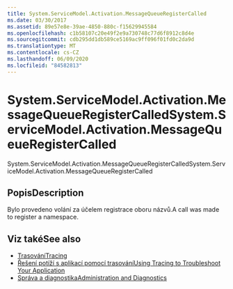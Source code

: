 ```yaml
---
title: System.ServiceModel.Activation.MessageQueueRegisterCalled
ms.date: 03/30/2017
ms.assetid: 89e57e8e-39ae-4850-880c-f15629945584
ms.openlocfilehash: c1b58107c20e49f2e9a730748c77d6f8912c8d4e
ms.sourcegitcommit: cdb295dd1db589ce5169ac9ff096f01fd0c2da9d
ms.translationtype: MT
ms.contentlocale: cs-CZ
ms.lasthandoff: 06/09/2020
ms.locfileid: "84582813"
---
```

# <a name="systemservicemodelactivationmessagequeueregistercalled"></a><span data-ttu-id="792dd-102">System.ServiceModel.Activation.MessageQueueRegisterCalled</span><span class="sxs-lookup"><span data-stu-id="792dd-102">System.ServiceModel.Activation.MessageQueueRegisterCalled</span></span>
<span data-ttu-id="792dd-103">System.ServiceModel.Activation.MessageQueueRegisterCalled</span><span class="sxs-lookup"><span data-stu-id="792dd-103">System.ServiceModel.Activation.MessageQueueRegisterCalled</span></span>  
  
## <a name="description"></a><span data-ttu-id="792dd-104">Popis</span><span class="sxs-lookup"><span data-stu-id="792dd-104">Description</span></span>  
 <span data-ttu-id="792dd-105">Bylo provedeno volání za účelem registrace oboru názvů.</span><span class="sxs-lookup"><span data-stu-id="792dd-105">A call was made to register a namespace.</span></span>  
  
## <a name="see-also"></a><span data-ttu-id="792dd-106">Viz také</span><span class="sxs-lookup"><span data-stu-id="792dd-106">See also</span></span>

- [<span data-ttu-id="792dd-107">Trasování</span><span class="sxs-lookup"><span data-stu-id="792dd-107">Tracing</span></span>](index.md)
- [<span data-ttu-id="792dd-108">Řešení potíží s aplikací pomocí trasování</span><span class="sxs-lookup"><span data-stu-id="792dd-108">Using Tracing to Troubleshoot Your Application</span></span>](using-tracing-to-troubleshoot-your-application.md)
- [<span data-ttu-id="792dd-109">Správa a diagnostika</span><span class="sxs-lookup"><span data-stu-id="792dd-109">Administration and Diagnostics</span></span>](../index.md)
